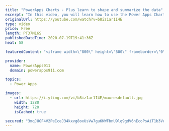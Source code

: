 ```yaml
---
title: "PowerApps Charts - Plus learn to shape and summarize the data"
excerpt: "In this video, you will learn how to use the Power Apps Chart controls. Column, line, and pie charts are all covered in complete, nerdy detail. You will also learn to use GroupBy and AddColumns to better shape your data. Graphs is another word people also call these.  PowerApps Training at https://training.powerapps911.com"
originalUrl: https://youtube.com/watch?v=b8iz1ar1I4E
type: video
price: Free
length: PT37M16S
publishedDateTime: 2020-07-19T19:41:36Z
heat: 58

featuredContent: "<iframe width=\"800\" height=\"500\" frameborder=\"0\" src=\"https://www.youtube.com/embed/b8iz1ar1I4E\" allow=\"accelerometer; autoplay; encrypted-media; gyroscope; picture-in-picture\" allowfullscreen></iframe>"

provider:
  name: PowerApps911
  domain: powerapps911.com

topics:
  - Power Apps

images:
  - url: https://i.ytimg.com/vi/b8iz1ar1I4E/maxresdefault.jpg
    width: 1280
    height: 720
    isCached: true

secured: "3mqJUGF4V2PeIceJ34kxvg8oxUsVw7gu6KWFbnU9lq9gdV6hEcoPsAiT1b3Vupj7bG17cwVzSEe2JJ+7ef/H6Q3PpRyeFRHwRclPC2WzvzpP4jU3ZM8qdRb4N5pLdnOIFXEDYDftLfXDm2Qo0UltaP1yXBAUs2KfJRkiSfNQV2E7Nkj+MD/kWssnMX3CAY1/9xf+QGBHhlhnwGaMolfWKkewAJQWaZwwSBm5qWiJ5xCVSRiIfBMh7IbLhVGFQJ/nhHc2lZVgr0NRzT/ew4SCC1ug0TQxQ8MWd7BxfILzomLDiXMIcOmt+SdSRQhh5k1fV7MCuMHbSoiwWpuMyv8hTJZUwgji8xN3H5nIi1hxRRFogPFTyJhtIBaC8w6uizUP6AYpgE0+WgMEKxzqWlwEXdZ3Zs7CF+olAiSTY92+6eQ=;nEojdsASNFAoI2Q+K+7Ewg=="
---
```


